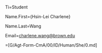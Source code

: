 Ti=Student

Name.First={Hsin-Lei Charlene}

Name.Last=Wang

Email=charlene.wang@brown.edu

=[G/Agt-Form-CmA/00/ID/Human/She/0.md]
